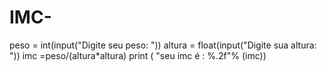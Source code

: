 # IMC-
peso = int(input("Digite seu peso: "))
altura = float(input("Digite sua altura: "))
imc =peso/(altura*altura)
print ( "seu imc é : %.2f"% (imc))
